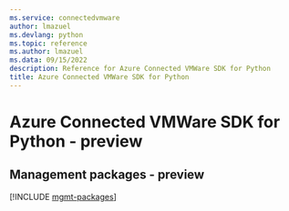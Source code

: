 ```yaml
---
ms.service: connectedvmware
author: lmazuel
ms.devlang: python
ms.topic: reference
ms.author: lmazuel
ms.data: 09/15/2022
description: Reference for Azure Connected VMWare SDK for Python
title: Azure Connected VMWare SDK for Python
---
```

# Azure Connected VMWare SDK for Python - preview

## Management packages - preview
[!INCLUDE [mgmt-packages](connected-vmware-mgmt-index.md)]